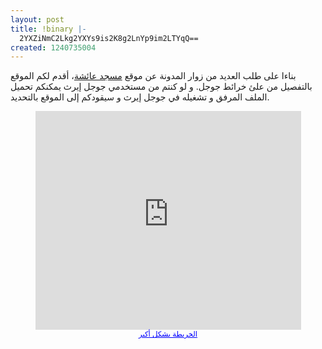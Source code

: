```yaml
---
layout: post
title: !binary |-
  2YXZiNmC2Lkg2YXYs9is2K8g2LnYp9im2LTYqQ==
created: 1240735004
---
```

بناءا على طلب العديد من زوار المدونة عن موقع <a href="http://yousef.raffah.com/node/609">مسجد عائشة</a>، أقدم لكم الموقع بالتفصيل من علئ خرائط جوجل. و لو كنتم من مستخدمي جوجل إيرث يمكنكم تحميل الملف المرفق و تشغيله في جوجل إيرث و سيقودكم إلى الموقع بالتحديد.

<div style="text-align:center">
<iframe width="425" height="350" frameborder="0" scrolling="no" marginheight="0" marginwidth="0" src="http://maps.google.com/maps?t=h&amp;hl=en&amp;ie=UTF8&amp;ll=21.634505,39.137497&amp;spn=0.020305,0.028796&amp;z=15&amp;output=embed"></iframe><br /><small><a href="http://maps.google.com/maps?t=h&amp;hl=en&amp;ie=UTF8&amp;ll=21.634505,39.137497&amp;spn=0.020305,0.028796&amp;z=15&amp;source=embed" style="color:#0000FF;text-align:left">الخريطة بشكل أكبر</a></small>
</div>
